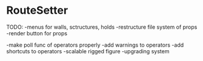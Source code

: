 # RouteSetter

TODO:
-menus for walls, sctructures, holds
-restructure file system of props
-render button for props

-make poll func of operators properly
-add warnings to operators
-add shortcuts to operators
-scalable rigged figure
-upgrading system

